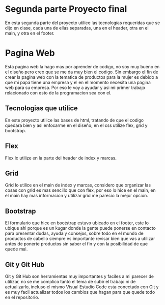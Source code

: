 # Segunda parte Proyecto final

En esta segunda parte del proyecto utilice las tecnologías requeridas que se dijo en clase, cada una de ellas separadas, una en el header, otra en el main, y otra en el footer.


# Pagina Web

Esta pagina web la hago mas por aprender de codigo, no soy muy bueno en el diseño pero creo que se me da muy bien el codigo. Sin embargo el fin de crear la pagina web con la tematica de productos para la mujer es debido a que mi papá tiene una empresa y el en el momento necesita una pagina web para su empresa. Por eso le voy a ayudar y asi mi primer trabajo relacionado con esto de la programacion sea con el.

## Tecnologias que utilice

En este proyecto utilice las bases de html, tratando de que el codigo quedara bien y asi enfocarme en el diseño, en el css utilize flex, grid y bootstrap.

## Flex

Flex lo utilize en la parte del header de index y marcas.

## Grid

Grid lo utilice en el main de index y marcas, considero que organizar las cosas con grid es mas sencillo que con flex, por eso lo hice en el main, en el main hay mas informacion y utilizar grid me parecio la mejor opcion.

## Bootstrap

El formulario que hice en bootstrap estuvo ubicado en el footer, este lo ubique ahi porque es un kugar donde la gente puede ponerse en contacto para presentar dudas, ayuda y consejos, sobre todo en el mundo de productos de cabello siempre es importante revisar bien que vas a utilizar antes de ponerte productos sin saber el fin y con la posibilidad de que quede mal.

## Git y Git Hub

Git y Git Hub son herramientas muy importantes y faciles a mi parecer de utilizar, no se me complico tanto el tema de subir el trabajo ni de actualizarlo, incluso el mismo Visual Estudio Code esta conectado con Git y es muy facil actualizar todos los cambios que hagan para que quede todo en el repositorio.
